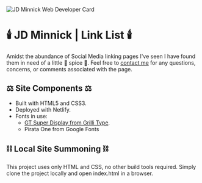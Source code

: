 ![JD Minnick Web Developer Card](https://github.com/jdminnickjr/personal-site/blob/main/opengraph.jpg)

# :candle: JD Minnick | Link List :candle:

Amidst the abundance of Social Media linking pages I've seen I have found them in need of a little :dizzy: spice :dizzy:. 
Feel free to [contact me](jdminnickjr@gmail.com) for any questions, concerns, or comments associated with the page.

## :balance_scale: Site Components :balance_scale:

- Built with HTML5 and CSS3.
- Deployed with Netlify.
- Fonts in use:
  - [GT Super Display from Grilli Type](https://www.gt-super.com/).
  - Pirata One from Google Fonts
  
## :chains: Local Site Summoning :chains:
 This project uses only HTML and CSS, no other build tools required. 
 Simply clone the project locally and open index.html in a browser.
  
